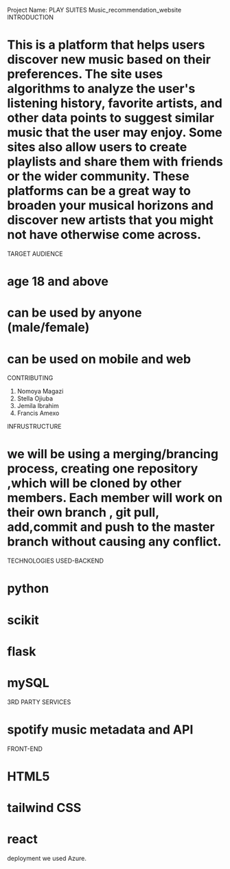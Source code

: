 Project Name: PLAY SUITES
Music_recommendation_website
INTRODUCTION
# This is a platform that helps users   discover new music based on their preferences. The site uses algorithms to analyze the user's listening history, favorite artists, and other data points to suggest similar music that the user may enjoy. Some sites also allow users to create playlists and share them with friends or the wider community. These platforms can be a great way to broaden your musical horizons and discover new artists that you might not have otherwise come across.

TARGET AUDIENCE
# age 18 and above
# can be used by anyone (male/female)
# can be used on mobile and web
CONTRIBUTING
1. Nomoya Magazi
2. Stella Ojiuba
3. Jemila Ibrahim
4. Francis Amexo

INFRUSTRUCTURE
# we will be using a merging/brancing process, creating one repository ,which will be cloned by other members. Each member will work on their own branch , git pull, add,commit and push to the master branch without causing any conflict.
TECHNOLOGIES USED-BACKEND
# python
# scikit
# flask
# mySQL
3RD PARTY SERVICES
# spotify music metadata and API
FRONT-END
# HTML5
# tailwind CSS
# react
deployment we used Azure.
